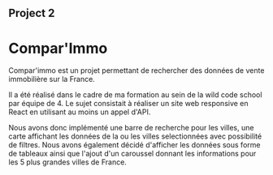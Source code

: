 ## Project 2

# Compar'Immo

Compar'immo est un projet permettant de rechercher des données de vente immobilière sur la France.

Il a été réalisé dans le cadre de ma formation au sein de la wild code school par équipe de 4. Le sujet consistait à réaliser un site web responsive en React en utilisant au moins un appel d'API.

Nous avons donc implémenté une barre de recherche pour les villes, une carte affichant les données de la ou les villes selectionnées avec possibilité de filtres. Nous avons également décidé d'afficher les données sous forme de tableaux ainsi que l'ajout d'un caroussel donnant les informations pour les 5 plus grandes villes de France.
